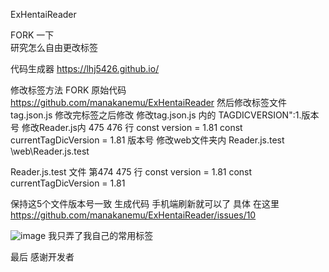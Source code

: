 ExHentaiReader

FORK 一下  
研究怎么自由更改标签

代码生成器
https://lhj5426.github.io/

修改标签方法 FORK 原始代码 
https://github.com/manakanemu/ExHentaiReader
然后修改标签文件 tag.json.js
修改完标签之后修改
修改tag.json.js 内的
TAGDICVERSION":1.版本号
修改Reader.js内 475 476 行
const version = 1.81
const currentTagDicVersion = 1.81
版本号
修改web文件夹内 Reader.js.test
\web\Reader.js.test

Reader.js.test 文件 
第474 475 行
const version = 1.81
const currentTagDicVersion = 1.81

保持这5个文件版本号一致 生成代码 手机端刷新就可以了
具体 在这里
https://github.com/manakanemu/ExHentaiReader/issues/10

![image](https://user-images.githubusercontent.com/30548000/114674248-9d2500-9d39-11eb-8be5-f59e212fb9f0.png)
我只弄了我自己的常用标签 

最后 感谢开发者 
